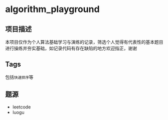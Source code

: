 # algorithm_playground
## 项目描述

本项目仅作为个人算法基础学习与演练的记录，筛选个人觉得有代表性的基本题目进行操练并夯实基础，如记录代码有存在缺陷的地方欢迎指正，谢谢

## Tags

包括`快速排序`等

## 题源

- leetcode
- luogu
